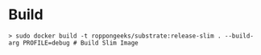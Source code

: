 # Build

``` shell
> sudo docker build -t roppongeeks/substrate:release-slim . --build-arg PROFILE=debug # Build Slim Image
```

